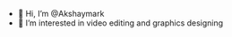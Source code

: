 - 👋 Hi, I’m @Akshaymark
- 👀 I’m interested in video editing and graphics designing

<!---
Akshaymark/Akshaymark is a ✨ special ✨ repository because its `README.md` (this file) appears on your GitHub profile.
You can click the Preview link to take a look at your changes.
--->

